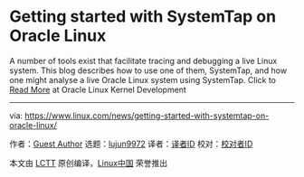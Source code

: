[#]: collector: (lujun9972)
[#]: translator: ( )
[#]: reviewer: ( )
[#]: publisher: ( )
[#]: url: ( )
[#]: subject: (Getting started with SystemTap on Oracle Linux)
[#]: via: (https://www.linux.com/news/getting-started-with-systemtap-on-oracle-linux/)
[#]: author: (Guest Author https://blogs.oracle.com/linux/getting-started-with-systemtap-on-oracle-linux)

Getting started with SystemTap on Oracle Linux
======

A number of tools exist that facilitate tracing and debugging a live Linux system. This blog describes how to use one of them, SystemTap, and how one might analyse a live Oracle Linux system using SystemTap.
Click to [Read More][1] at Oracle Linux Kernel Development

--------------------------------------------------------------------------------

via: https://www.linux.com/news/getting-started-with-systemtap-on-oracle-linux/

作者：[Guest Author][a]
选题：[lujun9972][b]
译者：[译者ID](https://github.com/译者ID)
校对：[校对者ID](https://github.com/校对者ID)

本文由 [LCTT](https://github.com/LCTT/TranslateProject) 原创编译，[Linux中国](https://linux.cn/) 荣誉推出

[a]: https://blogs.oracle.com/linux/getting-started-with-systemtap-on-oracle-linux
[b]: https://github.com/lujun9972
[1]: https://blogs.oracle.com/linux/getting-started-with-systemtap-on-oracle-linux

